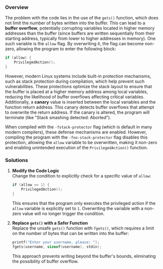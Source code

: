 ### Overview

The problem with the code lies in the use of the `gets()` function, which does not limit the number of bytes written into the buffer. This can lead to a **buffer overflow**, potentially corrupting variables located in higher memory addresses than the buffer (since buffers are written sequentially from their starting address, typically from lower to higher addresses in memory). One such variable is the `allow` flag. By overwriting it, the flag can become non-zero, allowing the program to enter the following block:

```c
if (allow) {
    PrivilegedAction();
}
```

However, modern Linux systems include built-in protection mechanisms, such as stack protection during compilation, which help prevent such vulnerabilities. These protections optimize the stack layout to ensure that the buffer is placed at a higher memory address among local variables, reducing the likelihood of buffer overflows affecting critical variables. Additionally, a **canary** value is inserted between the local variables and the function return address. This canary detects buffer overflows that attempt to overwrite the return address. If the canary is altered, the program will terminate (like "Stack smashing detected: Aborted").

When compiled with the `-fstack-protector` flag (which is default in many modern compilers), these defense mechanisms are enabled. However, compiling the program with the `-fno-stack-protector` flag disables this protection, allowing the `allow` variable to be overwritten, making it non-zero and enabling unintended execution of the `PrivilegedAction()` function.

### Solutions

1. **Modify the Code Logic**  
   Change the condition to explicitly check for a specific value of `allow`:

   ```c
   if (allow == 1) {
       PrivilegedAction();
   }
   ```

   This ensures that the program only executes the privileged action if the `allow` variable is explicitly set to `1`. Overwriting the variable with a non-zero value will no longer trigger the condition.

2. **Replace `gets()` with a Safer Function**  
   Replace the unsafe `gets()` function with `fgets()`, which requires a limit on the number of bytes that can be written into the buffer:

   ```c
   printf("Enter your username, please: ");
   fgets(username, sizeof(username), stdin);
   ```

   This approach prevents writing beyond the buffer's bounds, eliminating the possibility of buffer overflow.
